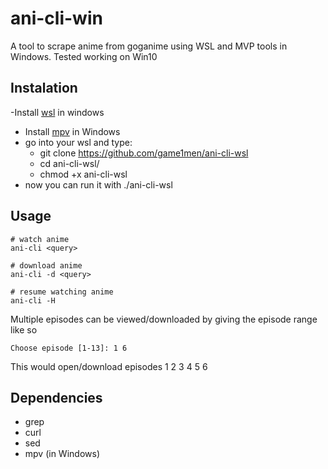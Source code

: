 # ani-cli-win
A tool to scrape anime from goganime using WSL and MVP tools in Windows. Tested working on Win10


## Instalation
-Install [wsl](https://docs.microsoft.com/en-us/windows/wsl/install) in windows
- Install [mpv](https://mpv.io/installation/) in Windows
- go into your wsl and type:
	-  git clone https://github.com/game1men/ani-cli-wsl
	-  cd ani-cli-wsl/
	-  chmod +x ani-cli-wsl 
- now you can run it with ./ani-cli-wsl

## Usage

	# watch anime
	ani-cli <query>

	# download anime
	ani-cli -d <query>

	# resume watching anime
	ani-cli -H

Multiple episodes can be viewed/downloaded by giving the episode range like so

	Choose episode [1-13]: 1 6

This would open/download episodes 1 2 3 4 5 6

## Dependencies

* grep
* curl
* sed
* mpv (in Windows)
